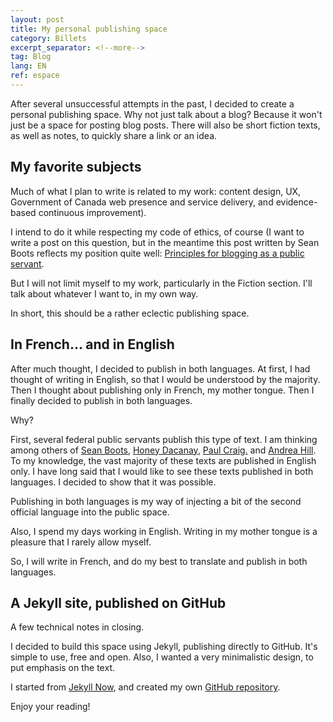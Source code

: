 ```yaml
---
layout: post
title: My personal publishing space
category: Billets
excerpt_separator: <!--more-->
tag: Blog
lang: EN
ref: espace
---
```


After several unsuccessful attempts in the past, I decided to create a personal publishing space. Why not just talk about a blog? Because it won't just be a space for posting blog posts. There will also be short fiction texts, as well as notes, to quickly share a link or an idea.


<!--more-->

## My favorite subjects

Much of what I plan to write is related to my work: content design, UX, Government of Canada web presence and service delivery, and evidence-based continuous improvement). 

I intend to do it while respecting my code of ethics, of course (I want to write a post on this question, but in the meantime this post written by Sean Boots reflects my position quite well: [Principles for blogging as a public servant](https://sboots.ca/2020/01/21/principles-for-blogging-as-a-public-servant/). 

But I will not limit myself to my work, particularly in the Fiction section. I'll talk about whatever I want to, in my own way.

In short, this should be a rather eclectic publishing space.


## In French... and in English

After much thought, I decided to publish in both languages. At first, I had thought of writing in English, so that I would be understood by the majority. Then I thought about publishing only in French, my mother tongue. Then I finally decided to publish in both languages. 

Why? 

First, several federal public servants publish this type of text. I am thinking among others of [Sean Boots](https://sboots.ca/), [Honey Dacanay](https://honeygolightly.medium.com/), [Paul Craig.](https://federal-field-notes.ca/) and [Andrea Hill](https://afhill.medium.com/). To my knowledge, the vast majority of these texts are published in English only. I have long said that I would like to see these texts published in both languages. I decided to show that it was possible.

Publishing in both languages is my way of injecting a bit of the second official language into the public space.

Also, I spend my days working in English. Writing in my mother tongue is a pleasure that I rarely allow myself.

So, I will write in French, and do my best to translate and publish in both languages. 

## A Jekyll site, published on GitHub

A few technical notes in closing.

I decided to build this space using Jekyll, publishing directly to GitHub. It's simple to use, free and open. Also, I wanted a very minimalistic design, to put emphasis on the text.

I started from [Jekyll Now](https://github.com/barryclark/jekyll-now), and created my own [GitHub repository](https://github.com/quidampepin/quidampepin.github.io). 

Enjoy your reading! 